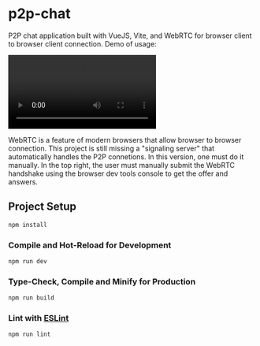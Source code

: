 # p2p-chat

P2P chat application built with VueJS, Vite, and WebRTC for browser client to browser client connection. Demo of usage:

![Demo clip](./demo.mov)

WebRTC is a feature of modern browsers that allow browser to browser connection.
This project is still missing a "signaling server" that automatically handles the P2P connetions. In this version, one must do it manually.
In the top right, the user must manually submit the WebRTC handshake using the browser dev tools console to get the offer and answers.

## Project Setup

```sh
npm install
```

### Compile and Hot-Reload for Development

```sh
npm run dev
```

### Type-Check, Compile and Minify for Production

```sh
npm run build
```

### Lint with [ESLint](https://eslint.org/)

```sh
npm run lint
```
